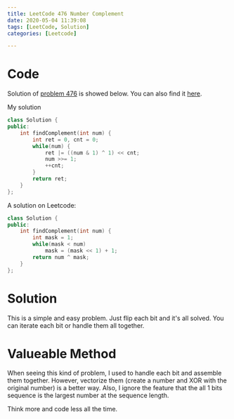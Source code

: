 ```yaml
---
title: LeetCode 476 Number Complement
date: 2020-05-04 11:39:08
tags: [LeetCode, Solution]
categories: [Leetcode]

---
```


# Code

Solution of [problem 476](https://leetcode.com/problems/number-complement/) is showed below. You can also find it [here](https://github.com/lrscy/LeetCode/blob/master/Algorithm/476-Number%20Complement.cpp).

My solution
```cpp
class Solution {
public:
    int findComplement(int num) {
        int ret = 0, cnt = 0;
        while(num) {
            ret |= ((num & 1) ^ 1) << cnt;
            num >>= 1;
            ++cnt;
        }
        return ret;
    }
};
```

A solution on Leetcode:
```cpp
class Solution {
public:
    int findComplement(int num) {
        int mask = 1;
        while(mask < num)
            mask = (mask << 1) + 1;
        return num ^ mask;        
    }
};
```

# Solution

This is a simple and easy problem. Just flip each bit and it's all solved. You can iterate each bit or handle them all together.

# Valueable Method

When seeing this kind of problem, I used to handle each bit and assemble them together. However, vectorize them (create a number and XOR with the original number) is a better way. Also, I ignore the feature that the all 1 bits sequence is the largest number at the sequence length.

Think more and code less all the time.

